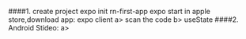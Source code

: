 ####1. create project
        expo init rn-first-app
        expo start
        in apple store,download app: expo client
        a> scan the code
        b> useState
####2. Android Stideo:
        a> 

